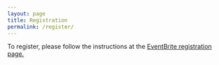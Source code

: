 ```yaml
---
layout: page
title: Registration
permalink: /register/
---
```

To register, please follow the instructions at the [EventBrite registration page.](https://www.eventbrite.com.au/e/caul-publishing-x-2017-tickets-34965030347)
